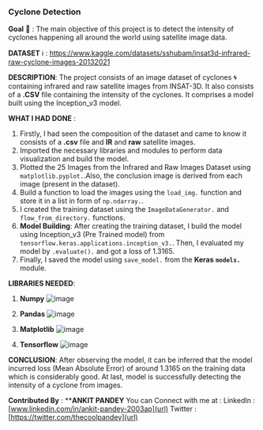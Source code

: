 ### **Cyclone Detection**

**Goal** 🎯 : 
The main objective of this project is to detect the intensity of cyclones happening all around the world using satellite image data.

**DATASET** ℹ️ : https://www.kaggle.com/datasets/sshubam/insat3d-infrared-raw-cyclone-images-20132021

**DESCRIPTION**: 
The project consists of an image dataset of cyclones 🌀 containing infrared and raw satellite images from INSAT-3D. It also consists of a **.CSV** file containing the intensity of the cyclones. It comprises a model built using the Inception_v3 model.

**WHAT I HAD DONE** : 

1. Firstly, I had seen the composition of the dataset and came to know it consists of a **.csv** file and **IR** and **raw** satellite images. 
2. Imported the necessary libraries and modules to perform data visualization and build the model.
3. Plotted the 25 Images from the Infrared and Raw Images Dataset using `matplotlib.pyplot.`.Also, the conclusion image is derived from each image (present in the dataset).
4. Build a function to load the images using the `load_img.` function and store it in a list in form of `np.ndarray.`.
5. I created the training dataset using the `ImageDataGenerator.` and `flow_from_directory.` functions.
6. **Model Building**: After creating the training dataset, I build the model using Inception_v3 (Pre Trained model) from `tensorflow.keras.applications.inception_v3.`. Then, I evaluated my model by `.evaluate().` and got a loss of 1.3165.
7. Finally, I saved the model using `save_model.` from the **Keras** **`models.`** module.

**LIBRARIES NEEDED**:

1. **Numpy**
![image](https://user-images.githubusercontent.com/102639355/189530650-ffbb7c60-eaad-4986-9719-6a8d6ec8e278.png)

2. **Pandas**
![image](https://user-images.githubusercontent.com/102639355/189530697-feadc763-3449-46e9-90a4-446535ab703d.png)

3. **Matplotlib**
![image](https://user-images.githubusercontent.com/102639355/189531053-d86db639-e5e8-4922-b6ce-9434b7e1f7bd.png)

4. **Tensorflow**
![image](https://user-images.githubusercontent.com/102639355/189531167-71884461-87de-42a0-80c3-131a08c2b9f9.png)

**CONCLUSION**:
After observing the model, it can be inferred that the model incurred loss (Mean Absolute Error) of around 1.3165 on the training data which is considerably good. At last, model is successfully detecting the intensity of a cyclone from images.

**Contributed By** : 
****ANKIT PANDEY**
You can Connect with me at :
LinkedIn : [www.linkedin.com/in/ankit-pandey-2003ap](url)
Twitter : [https://twitter.com/thecoolpandey](url)
